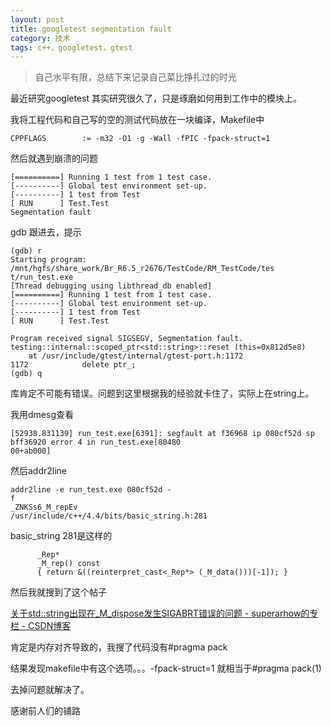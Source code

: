 ```yaml
---
layout: post
title: googletest segmentation fault
category: 技术
tags: c++，googletest，gtest
---
```




> 自己水平有限，总结下来记录自己菜比挣扎过的时光



最近研究googletest 其实研究很久了，只是琢磨如何用到工作中的模块上。

我将工程代码和自己写的空的测试代码放在一块编译，Makefile中

```
CPPFLAGS        := -m32 -O1 -g -Wall -fPIC -fpack-struct=1 
```

然后就遇到崩溃的问题

```
[==========] Running 1 test from 1 test case.
[----------] Global test environment set-up.
[----------] 1 test from Test
[ RUN      ] Test.Test
Segmentation fault
```

gdb 跟进去，提示

```
(gdb) r
Starting program: /mnt/hgfs/share_work/Br_R6.5_r2676/TestCode/RM_TestCode/tes                                                                                 t/run_test.exe
[Thread debugging using libthread_db enabled]
[==========] Running 1 test from 1 test case.
[----------] Global test environment set-up.
[----------] 1 test from Test
[ RUN      ] Test.Test

Program received signal SIGSEGV, Segmentation fault.
testing::internal::scoped_ptr<std::string>::reset (this=0x812d5e8)
    at /usr/include/gtest/internal/gtest-port.h:1172
1172            delete ptr_;
(gdb) q
```

库肯定不可能有错误。问题到这里根据我的经验就卡住了，实际上在string上。

我用dmesg查看

```
[52938.831139] run_test.exe[6391]: segfault at f36968 ip 080cf52d sp bff36920 error 4 in run_test.exe[80480                                                   00+ab000]
```

然后addr2line

```
addr2line -e run_test.exe 080cf52d -                                                   f
_ZNKSs6_M_repEv
/usr/include/c++/4.4/bits/basic_string.h:281
```

basic_string 281是这样的

```
      _Rep*
      _M_rep() const
      { return &((reinterpret_cast<_Rep*> (_M_data()))[-1]); }
```

然后我就搜到了这个帖子

[关于std::string出现在_M_dispose发生SIGABRT错误的问题 - superarhow的专栏 - CSDN博客](http://blog.csdn.net/superarhow/article/details/30063331)



肯定是内存对齐导致的，我搜了代码没有#pragma pack

结果发现makefile中有这个选项。。。-fpack-struct=1 就相当于#pragma pack(1)

去掉问题就解决了。

感谢前人们的铺路